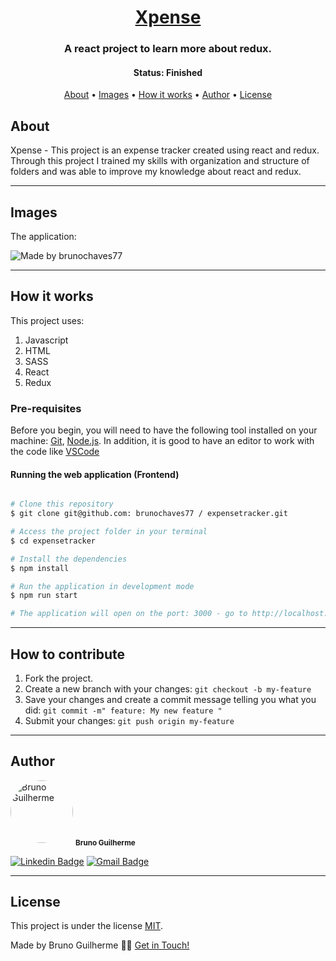 <h1 align="center">
    <a href="#"> Xpense </a>
</h1>

<h3 align="center">
    A react project to learn more about redux.
</h3>

<h4 align="center"> 
	 Status: Finished
</h4>

<p align="center">
 <a href="#about">About</a> •
 <a href="#images">Images</a> • 
 <a href="#how-it-works">How it works</a> • 
 <a href="#author">Author</a> • 
 <a href="#license">License</a>
</p>


## About

Xpense - This project is an expense tracker created using react and redux. Through this project I trained my skills with organization and structure of folders and was able to improve my knowledge about react and redux.

---


## Images

The application:

 <img alt="Made by brunochaves77" src="">

---

## How it works

This project uses:
1. Javascript 
2. HTML 
3. SASS
4. React
5. Redux

### Pre-requisites

Before you begin, you will need to have the following tool installed on your machine:
[Git](https://git-scm.com), [Node.js](https://nodejs.org/en/). 
In addition, it is good to have an editor to work with the code like [VSCode](https://code.visualstudio.com/)



#### Running the web application (Frontend)

```bash

# Clone this repository
$ git clone git@github.com: brunochaves77 / expensetracker.git

# Access the project folder in your terminal
$ cd expensetracker

# Install the dependencies
$ npm install

# Run the application in development mode
$ npm run start

# The application will open on the port: 3000 - go to http://localhost:3000

```
---

## How to contribute

1. Fork the project.
2. Create a new branch with your changes: `git checkout -b my-feature`
3. Save your changes and create a commit message telling you what you did: `git commit -m" feature: My new feature "`
4. Submit your changes: `git push origin my-feature`

---

## Author


 <img style="border-radius: 50%;" src="https://avatars.githubusercontent.com/u/68792408?v=4" width="100px;" alt="Bruno Guilherme"/>
 <sub><b>Bruno Guilherme</b></sub></a> <a href="https://blog.rocketseat.com.br/author/thiago/" title="Rocketseat">
 <br />

[![Linkedin Badge](https://img.shields.io/badge/-Bruno-blue?style=flat-square&logo=Linkedin&logoColor=white&link=https://www.linkedin.com/in/bruno-guilherme-silva-chaves/)](https://www.linkedin.com/in/bruno-guilherme-silva-chaves/) 
[![Gmail Badge](https://img.shields.io/badge/-bruno123wd@gmail.com-c14438?style=flat-square&logo=Gmail&logoColor=white&link=mailto:bruno123wd@gmail.com)](mailto:bruno123wd@gmail.com)

---

## License

This project is under the license [MIT](./LICENSE).

Made by Bruno Guilherme 👋🏽 [Get in Touch!](https://www.linkedin.com/in/bruno-guilherme-silva-chaves/)
